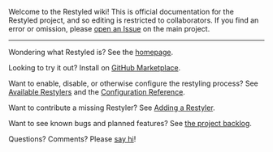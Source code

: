Welcome to the Restyled wiki! This is official documentation for the Restyled project, and so editing is restricted to collaborators. If you find an error or omission, please [open an Issue](https://github.com/restyled-io/restyled.io/issues/new?labels=docs) on the main project.

---

Wondering what Restyled is? See the [homepage](https://restyled.io).

Looking to try it out? Install on [GitHub Marketplace](https://github.com/marketplace/restyled-io).

Want to enable, disable, or otherwise configure the restyling process? See [Available Restylers](https://github.com/restyled-io/restyled.io/wiki/Available-Restylers) and the [Configuration Reference](https://github.com/restyled-io/restyled.io/wiki/Configuration-Reference).

Want to contribute a missing Restyler? See [Adding a Restyler](https://github.com/restyled-io/restyled.io/wiki/Adding-a-Restyler).

Want to see known bugs and planned features? See [the project backlog](https://github.com/orgs/restyled-io/projects/1).

Questions? Comments? Please [say hi](mailto:hello@restyled.io)!